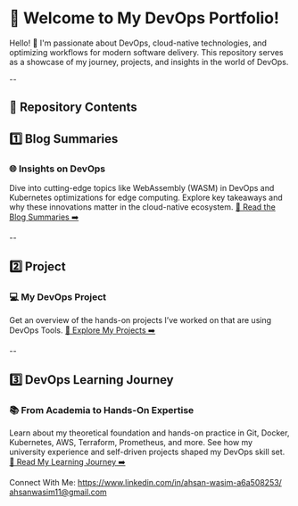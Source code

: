 # 🌟 Welcome to My DevOps Portfolio!
Hello! 👋 I'm passionate about DevOps, cloud-native technologies, and optimizing workflows for modern software delivery. This repository serves as a showcase of my journey, projects, and insights in the world of DevOps.

--

## 📂 Repository Contents
## 1️⃣ Blog Summaries
### 🌐 Insights on DevOps

Dive into cutting-edge topics like WebAssembly (WASM) in DevOps and Kubernetes optimizations for edge computing.
Explore key takeaways and why these innovations matter in the cloud-native ecosystem.
[📖 Read the Blog Summaries ➡️](https://github.com/AhsanWasim/DevOps-Course-2024/blob/main/DevOps%20Blogs.md)

--

## 2️⃣ Project
### 💻 My DevOps Project

Get an overview of the hands-on projects I’ve worked on that are using DevOps Tools.
[🚀 Explore My Projects ➡️](https://github.com/AhsanWasim/DevOps-Course-2024/blob/main/DevOps%20Tooling%20Guide.md)

--

## 3️⃣ DevOps Learning Journey
### 📚 From Academia to Hands-On Expertise

Learn about my theoretical foundation and hands-on practice in Git, Docker, Kubernetes, AWS, Terraform, Prometheus, and more.
See how my university experience and self-driven projects shaped my DevOps skill set.
[📘 Read My Learning Journey ➡️](https://github.com/AhsanWasim/DevOps-Course-2024/blob/main/DevOps%20Learning%20Guide.md)


Connect With Me:
https://www.linkedin.com/in/ahsan-wasim-a6a508253/ 
ahsanwasim11@gmail.com
